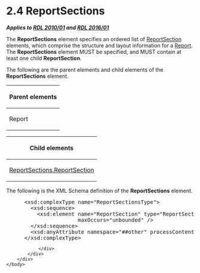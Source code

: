 <html dir="LTR" xmlns:mshelp="http://msdn.microsoft.com/mshelp" xmlns:ddue="http://ddue.schemas.microsoft.com/authoring/2003/5" xmlns:xlink="http://www.w3.org/1999/xlink" xmlns:tool="http://www.microsoft.com/tooltip">
    <head>
        <meta http-equiv="Content-Type" content="text/html; CHARSET=utf-8"></meta>
        <meta name="save" content="history"></meta>
        <title>2.4 ReportSections</title>
        <xml>
            <mshelp:toctitle title="2.4 ReportSections"></mshelp:toctitle>
            <mshelp:rltitle title="[MS-RDL]: ReportSections"></mshelp:rltitle>
            <mshelp:keyword index="A" term="734d5041-fe18-41a6-8701-d213086c575b"></mshelp:keyword>
            <mshelp:attr name="DCSext.ContentType" value="open specification"></mshelp:attr>
            <mshelp:attr name="AssetID" value="734d5041-fe18-41a6-8701-d213086c575b"></mshelp:attr>
            <mshelp:attr name="TopicType" value="kbRef"></mshelp:attr>
            <mshelp:attr name="DCSext.Title" value="[MS-RDL]: ReportSections" />
        </xml>
    </head>
    <body>
        <div id="header">
            <h1 class="heading">2.4 ReportSections</h1>
        </div>
        <div id="mainSection">
            <div id="mainBody">
                <div id="allHistory" class="saveHistory"></div>
                <div id="sectionSection0" class="section" name="collapseableSection">
                    

<p><b><i>Applies to </i></b><a href="3428e690-a348-4ec7-8a6a-8efb42d2cdee.htm"><b><i>RDL 2010/01</i></b></a><b><i>
and </i></b><a href="52ce3983-2bfc-4e72-9359-42aaf5fe4509.htm"><b><i>RDL 2016/01</i></b></a></p>

<p>The <b>ReportSections</b> element specifies an ordered list
of <a href="96c3d25f-d8ce-4fe4-ab03-592edaa4a1da.htm">ReportSection</a>
elements, which comprise the structure and layout information for a <a href="6bbaafec-020b-406c-b4e7-5e4318b616cb.htm">Report</a>. The <b>ReportSections</b>
element MUST be specified, and MUST contain at least one child <b>ReportSection</b>.
</p>

<p>The following are the parent elements and child elements of
the <b>ReportSections</b> element.</p>

<table>
 <thead>
  <tr>
   <th>
   <p>Parent elements</p>
   </th>
  </tr>
 </thead>
 <tr>
  <td>
  <p>Report</p>
  </td>
 </tr>
</table>

<p> </p>

<table>
 <thead>
  <tr>
   <th>
   <p>Child elements</p>
   </th>
  </tr>
 </thead>
 <tr>
  <td>
  <p><a href="d480f7c8-8aba-4148-be51-1c22f6cdbf56.htm">ReportSections.ReportSection</a></p>
  </td>
 </tr>
</table>

<p>The following is the XML Schema definition of the <b>ReportSections</b>
element.</p>

<dl>
<dd>
<div><pre> &lt;xsd:complexType name=&quot;ReportSectionsType&quot;&gt;
   &lt;xsd:sequence&gt;
     &lt;xsd:element name=&quot;ReportSection&quot; type=&quot;ReportSectionType&quot; minOccurs=&quot;1&quot; 
                  maxOccurs=&quot;unbounded&quot; /&gt;
   &lt;/xsd:sequence&gt;
   &lt;xsd:anyAttribute namespace=&quot;##other&quot; processContents=&quot;lax&quot; /&gt;
 &lt;/xsd:complexType&gt;
</pre></div>
</dd></dl>


                </div>
            </div>
        </div>
    </body>
</html>